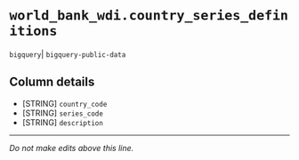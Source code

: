 # `world_bank_wdi.country_series_definitions`
`bigquery`| `bigquery-public-data`

## Column details
* [STRING]    `country_code`
* [STRING]    `series_code`
* [STRING]    `description`

-------------------------------------------------------------------------------
*Do not make edits above this line.*
